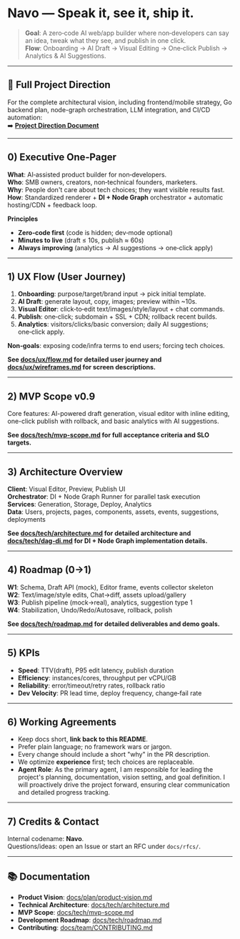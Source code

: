 # Navo — Speak it, see it, ship it.

> **Goal**: A zero‑code AI web/app builder where non‑developers can say an idea, tweak what they see, and publish in one click.  
> **Flow**: Onboarding → AI Draft → Visual Editing → One‑click Publish → Analytics & AI Suggestions.

---

## 📄 Full Project Direction

For the complete architectural vision, including frontend/mobile strategy, Go backend plan, node-graph orchestration, LLM integration, and CI/CD automation:  
➡️ [**Project Direction Document**](docs/plan/000_project_direction.md)

---

## 0) Executive One‑Pager

**What**: AI‑assisted product builder for non‑developers.  
**Who**: SMB owners, creators, non‑technical founders, marketers.  
**Why**: People don't care about tech choices; they want visible results fast.  
**How**: Standardized renderer + **DI + Node Graph** orchestrator + automatic hosting/CDN + feedback loop.

**Principles**

- **Zero‑code first** (code is hidden; dev‑mode optional)
- **Minutes to live** (draft ≤ 10s, publish ≈ 60s)
- **Always improving** (analytics → AI suggestions → one‑click apply)

---

## 1) UX Flow (User Journey)

1. **Onboarding**: purpose/target/brand input → pick initial template.
2. **AI Draft**: generate layout, copy, images; preview within ~10s.
3. **Visual Editor**: click‑to‑edit text/images/style/layout + chat commands.
4. **Publish**: one‑click; subdomain + SSL + CDN; rollback recent builds.
5. **Analytics**: visitors/clicks/basic conversion; daily AI suggestions; one‑click apply.

**Non‑goals**: exposing code/infra terms to end users; forcing tech choices.

**See [docs/ux/flow.md](docs/ux/flow.md) for detailed user journey and [docs/ux/wireframes.md](docs/ux/wireframes.md) for screen descriptions.**

---

## 2) MVP Scope v0.9

Core features: AI-powered draft generation, visual editor with inline editing, one-click publish with rollback, and basic analytics with AI suggestions.

**See [docs/tech/mvp-scope.md](docs/tech/mvp-scope.md) for full acceptance criteria and SLO targets.**

---

## 3) Architecture Overview

**Client**: Visual Editor, Preview, Publish UI  
**Orchestrator**: DI + Node Graph Runner for parallel task execution  
**Services**: Generation, Storage, Deploy, Analytics  
**Data**: Users, projects, pages, components, assets, events, suggestions, deployments

**See [docs/tech/architecture.md](docs/tech/architecture.md) for detailed architecture and [docs/tech/dag-di.md](docs/tech/dag-di.md) for DI + Node Graph implementation details.**

---

## 4) Roadmap (0→1)

**W1**: Schema, Draft API (mock), Editor frame, events collector skeleton  
**W2**: Text/image/style edits, Chat→diff, assets upload/gallery  
**W3**: Publish pipeline (mock→real), analytics, suggestion type 1  
**W4**: Stabilization, Undo/Redo/Autosave, rollback, polish

**See [docs/tech/roadmap.md](docs/tech/roadmap.md) for detailed deliverables and demo goals.**

---

## 5) KPIs

- **Speed**: TTV(draft), P95 edit latency, publish duration
- **Efficiency**: instances/cores, throughput per vCPU/GB
- **Reliability**: error/timeout/retry rates, rollback ratio
- **Dev Velocity**: PR lead time, deploy frequency, change‑fail rate

---

## 6) Working Agreements

- Keep docs short, **link back to this README**.
- Prefer plain language; no framework wars or jargon.
- Every change should include a short "why" in the PR description.
- We optimize **experience** first; tech choices are replaceable.
- **Agent Role**: As the primary agent, I am responsible for leading the project's planning, documentation, vision setting, and goal definition. I will proactively drive the project forward, ensuring clear communication and detailed progress tracking.

---

## 7) Credits & Contact

Internal codename: **Navo**.  
Questions/ideas: open an Issue or start an RFC under `docs/rfcs/`.

---

## 📚 Documentation

- **Product Vision**: [docs/plan/product-vision.md](docs/plan/product-vision.md)
- **Technical Architecture**: [docs/tech/architecture.md](docs/tech/architecture.md)
- **MVP Scope**: [docs/tech/mvp-scope.md](docs/tech/mvp-scope.md)
- **Development Roadmap**: [docs/tech/roadmap.md](docs/tech/roadmap.md)
- **Contributing**: [docs/team/CONTRIBUTING.md](docs/team/CONTRIBUTING.md)
